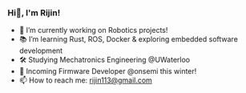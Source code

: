 ### Hi👋, I'm Rijin!
- 🔭 I’m currently working on Robotics projects!
- 📚 I’m learning Rust, ROS, Docker & exploring embedded software development
- 🛠️ Studying Mechatronics Engineering @UWaterloo
- 🚀 Incoming Firmware Developer @onsemi this winter!
- 📫 How to reach me: rijin113@gmail.com

<!--
- 🔭 I’m currently working on ...
- 🌱 I’m currently learning ROS, 
- 👯 I’m looking to collaborate on ...
- 🤔 I’m looking for help with ...
- 💬 Ask me about ...
- 📫 How to reach me: rijin113@gmail.com
- 😄 Pronouns: ...
- ⚡ Fun fact: ...
-->

